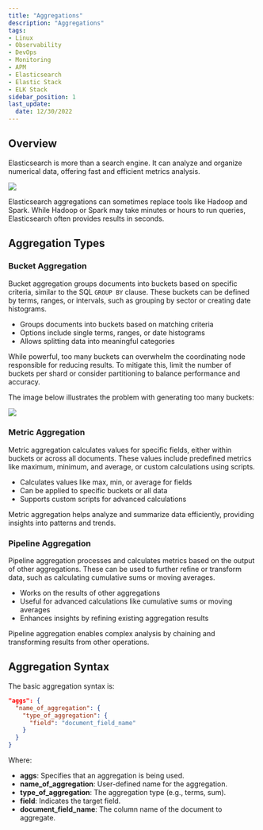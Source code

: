 ```yaml
---
title: "Aggregations"
description: "Aggregations"
tags: 
- Linux
- Observability
- DevOps
- Monitoring 
- APM
- Elasticsearch
- Elastic Stack
- ELK Stack
sidebar_position: 1
last_update:
  date: 12/30/2022
---
```



## Overview

Elasticsearch is more than a search engine. It can analyze and organize numerical data, offering fast and efficient metrics analysis.

![](/img/docs/01232025-elasticsearch-beyond-searching.png)  

Elasticsearch aggregations can sometimes replace tools like Hadoop and Spark. While Hadoop or Spark may take minutes or hours to run queries, Elasticsearch often provides results in seconds.


## Aggregation Types 

### Bucket Aggregation  

Bucket aggregation groups documents into buckets based on specific criteria, similar to the SQL `GROUP BY` clause. These buckets can be defined by terms, ranges, or intervals, such as grouping by sector or creating date histograms.  

- Groups documents into buckets based on matching criteria  
- Options include single terms, ranges, or date histograms  
- Allows splitting data into meaningful categories  

While powerful, too many buckets can overwhelm the coordinating node responsible for reducing results. To mitigate this, limit the number of buckets per shard or consider partitioning to balance performance and accuracy.  

The image below illustrates the problem with generating too many buckets:  

![](/img/docs/01252025-elastic-cloud-bucket-agg.png)


### Metric Aggregation  

Metric aggregation calculates values for specific fields, either within buckets or across all documents. These values include predefined metrics like maximum, minimum, and average, or custom calculations using scripts.  

- Calculates values like max, min, or average for fields  
- Can be applied to specific buckets or all data  
- Supports custom scripts for advanced calculations  

Metric aggregation helps analyze and summarize data efficiently, providing insights into patterns and trends.  

### Pipeline Aggregation  

Pipeline aggregation processes and calculates metrics based on the output of other aggregations. These can be used to further refine or transform data, such as calculating cumulative sums or moving averages.  

- Works on the results of other aggregations  
- Useful for advanced calculations like cumulative sums or moving averages  
- Enhances insights by refining existing aggregation results  

Pipeline aggregation enables complex analysis by chaining and transforming results from other operations.  

## Aggregation Syntax

The basic aggregation syntax is:  

```json  
"aggs": {  
  "name_of_aggregation": {  
    "type_of_aggregation": {  
      "field": "document_field_name"  
    }  
  }  
}  
```  

Where: 

- **aggs**: Specifies that an aggregation is being used.  
- **name_of_aggregation**: User-defined name for the aggregation.  
- **type_of_aggregation**: The aggregation type (e.g., terms, sum).  
- **field**: Indicates the target field.  
- **document_field_name**: The column name of the document to aggregate.  

